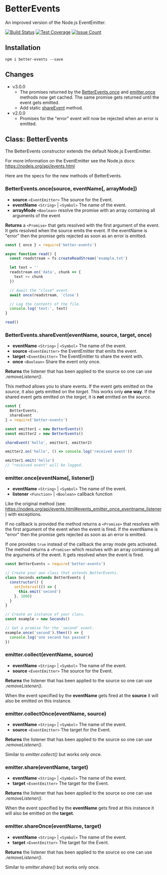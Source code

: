 # BetterEvents
An improved version of the Node.js EventEmitter.

[![Build Status](https://travis-ci.org/robojones/better-events.svg?branch=master)](https://travis-ci.org/robojones/better-events)
[![Test Coverage](https://codeclimate.com/github/robojones/better-events/badges/coverage.svg)](https://codeclimate.com/github/robojones/better-events/coverage)
[![Issue Count](https://codeclimate.com/github/robojones/better-events/badges/issue_count.svg)](https://codeclimate.com/github/robojones/better-events)

## Installation

```
npm i better-events --save
```

## Changes

- v3.0.0
  - The promises returned by the [BetterEvents.once](#bettereventsoncesource-eventname-arraymode) and [emitter.once](#emitteronceeventname-listener) methods now get cached. The same promise gets returned until the event gets emitted.
  - Add static [shareEvent](#bettereventsshareeventeventname-source-target-once) method.
- v2.0.0
  - Promises for the "error" event will now be rejected when an error is emitted.

## Class: BetterEvents

The BetterEvents constructor extends the default Node.js EventEmitter.

For more information on the EventEmitter see the Node.js docs:
https://nodejs.org/api/events.html

Here are the specs for the new methods of BetterEvents.

### BetterEvents.once(source, eventName[, arrayMode])

- __source__ `<EventEmitter>` The source for the Event.
- __eventName__ `<String>` | `<Symbol>` The name of the event.
- __arrayMode__ `<Boolean>` resolve the promise with an array containing all arguments of the event

__Returns__ a `<Promise>` that gets resolved with the first argument of the event.
It gets resolved when the source emits the event.
If the eventName is "error" then the promise gets rejected as soon as an error is emitted.

```javascript
const { once } = require('better-events')

async function read() {
  const readstream = fs.createReadStream('example.txt')

  let text = ''
  readstream.on('data', chunk => {
    text += chunk
  })

  // Await the "close" event.
  await once(readstream, 'close')

  // Log the contents of the file.
  console.log('text:', text)
}

read()
```

### BetterEvents.shareEvent(eventName, source, target, once)

- __eventName__ `<String>` | `<Symbol>` The name of the event.
- __source__ `<EventEmitter>` the EventEmitter that emits the event.
- __target__ `<EventEmitter>` The EventEmitter to share the event with.
- __once__ `<Boolean>` Share the event only once.

__Returns__ the listener that has been applied to the source so one can use _.removeListener()_.

This method allows you to share events. If the event gets emitted on the _source_, it also gets emitted on the _target_. This works only __one way__. If the shared event gets emitted on the _target_, it is __not__ emitted on the _source_.

```javascript
const {
  BetterEvents,
  shareEvent
} = require('better-events')

const emitter1 = new BetterEvents()
const emitter2 = new BetterEvents()

shareEvent('hello', emitter1, emitter2)

emitter2.on('hello', () => console.log('received event'))

emitter1.emit('hello')
// "received event" will be logged.
```

### emitter.once(eventName[, listener])

- __eventName__ `<String>` | `<Symbol>` The name of the event.
- __listener__ `<Function>` | `<Boolean>` callback function

Like the original method (see: https://nodejs.org/api/events.html#events_emitter_once_eventname_listener) with exceptions.

If no callback is provided the method returns a `<Promise>` that resolves with the first argument of the event when the event is fired.
If the eventName is "error" then the promise gets rejected as soon as an error is emitted.

If one provides `true` instead of the callback the array mode gets activated.
The method returns a `<Promise>` which resolves with an array containing all the arguments of the event.
It gets resolved when the event is fired.

```javascript
const BetterEvents = require('better-events')

// Create your own class that extends BetterEvents.
class Seconds extends BetterEvents {
  constructor() {
    setInterval(() => {
      this.emit('second')
    }, 1000)
  }
}

// Create an instance of your class.
const example = new Seconds()

// Get a promise for the 'second' event.
example.once('second').then(() => {
  console.log('one second has passed')
})
```

### emitter.collect(eventName, source)

- __eventName__ `<String>` | `<Symbol>` The name of the event.
- __source__ `<EventEmitter>` The source for the Event.

__Returns__ the listener that has been applied to the source so one can use _.removeListener()_.

When the event specified by the __eventName__ gets fired at the __source__ it will also be emitted on this instance.

### emitter.collectOnce(eventName, source)

- __eventName__ `<String>` | `<Symbol>` The name of the event.
- __source__ `<EventEmitter>` The target for the Event.

__Returns__ the listener that has been applied to the source so one can use _.removeListener()_.

Similar to _emitter.collect()_ but works only once.

### emitter.share(eventName, target)

- __eventName__ `<String>` | `<Symbol>` The name of the event.
- __target__ `<EventEmitter>` The target for the Event.

__Returns__ the listener that has been applied to the source so one can use _.removeListener()_.

When the event specified by the __eventName__ gets fired at this instance it will also be emitted on the __target__.

### emitter.shareOnce(eventName, target)

- __eventName__ `<String>` | `<Symbol>` The name of the event.
- __target__ `<EventEmitter>` The target for the Event.

__Returns__ the listener that has been applied to the source so one can use _.removeListener()_.

Similar to _emitter.share()_ but works only once.
